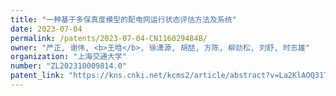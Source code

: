 ```yaml
---
title: "一种基于多保真度模型的配电网运行状态评估方法及系统"
date: 2023-07-04
permalink: /patents/2023-07-04-CN116029484B/
owner: "严正, 谢伟, <b>王晗</b>, 徐潇源, 胡喆, 方陈, 柳劲松, 刘舒, 时志雄"
organization: "上海交通大学"
number: "ZL202310009814.0"
patent_link: "https://kns.cnki.net/kcms2/article/abstract?v=La2KlAOQ31T8H_33ANIhtcYiSsSEfLs_H6xNV3Igm2yAHCUNFZz7mX75NL2xuhzerponYYKZcurfeC12YRJXuprT_Q4VNrXPgKCVTyAOPulIHmVyRFqapjBc1tnhM4Psrwy7ew0NXgc=&uniplatform=NZKPT&language=CHS"
---
```

